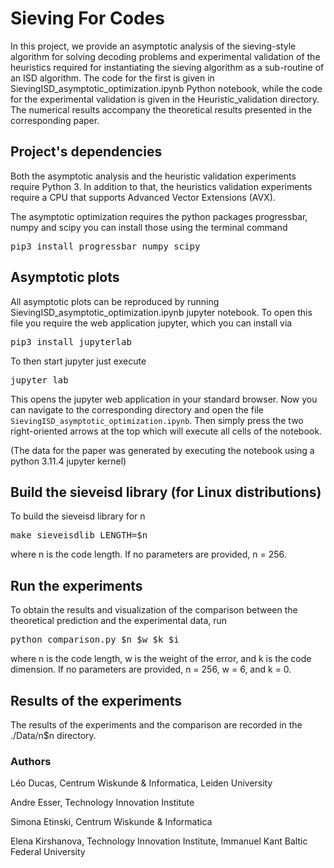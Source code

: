# Sieving For Codes

In this project, we provide an asymptotic analysis of the sieving-style algorithm for solving decoding problems and experimental validation of the heuristics required for instantiating the sieving algorithm as a sub-routine of an ISD algorithm. The code for the first is given in  SievingISD_asymptotic_optimization.ipynb Python notebook, while the code for the experimental validation is given in the Heuristic_validation directory. The numerical results accompany the theoretical results presented in the corresponding paper.

## Project's dependencies

Both the asymptotic analysis and the heuristic validation experiments require Python 3. In addition to that, the heuristics validation experiments require a CPU that supports Advanced Vector Extensions (AVX).

The asymptotic optimization requires the python packages progressbar, numpy and scipy you can install those using the terminal command

<pre translate="no" dir="ltr" is-upgraded="">
pip3 install progressbar numpy scipy
</pre>

## Asymptotic plots

All asymptotic plots can be reproduced by running SievingISD_asymptotic_optimization.ipynb jupyter notebook. To open this
file you require the web application jupyter, which you can install via 

<pre translate="no" dir="ltr" is-upgraded="">
pip3 install jupyterlab
</pre>

To then start jupyter just execute

<pre translate="no" dir="ltr" is-upgraded="">
jupyter lab
</pre>

This opens the jupyter web application in your standard browser. Now you can navigate to the corresponding directory and 
open the file ```SievingISD_asymptotic_optimization.ipynb```. Then simply press the two right-oriented arrows at the top
which will execute all cells of the notebook. 

(The data for the paper was generated by executing the notebook using a python 3.11.4 jupyter kernel)


## Build the sieveisd library (for Linux distributions)

To build the sieveisd library for n
<pre translate="no" dir="ltr" is-upgraded="">make sieveisdlib LENGTH=$n
</pre>
where n is the code length. If no parameters are provided, n = 256.

## Run the experiments

To obtain the results and visualization of the comparison between the theoretical prediction and the experimental data, run
<pre translate="no" dir="ltr" is-upgraded="">
python comparison.py $n $w $k $i
</pre>
where n is the code length, w is the weight of the error, and k is the code dimension. If no parameters are provided, n = 256, w = 6, and k = 0.

## Results of the experiments

The results of the experiments and the comparison are recorded in the ./Data/n$n directory.

### Authors
Léo Ducas, Centrum Wiskunde & Informatica, Leiden University

Andre Esser, Technology Innovation Institute

Simona Etinski, Centrum Wiskunde & Informatica

Elena Kirshanova, Technology Innovation Institute, Immanuel Kant Baltic Federal University
